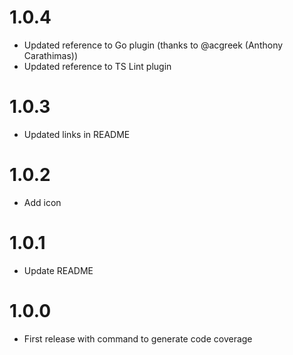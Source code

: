 # 1.0.4

- Updated reference to Go plugin (thanks to @acgreek (Anthony Carathimas))
- Updated reference to TS Lint plugin

# 1.0.3

- Updated links in README

# 1.0.2

- Add icon

# 1.0.1

- Update README

# 1.0.0

- First release with command to generate code coverage

